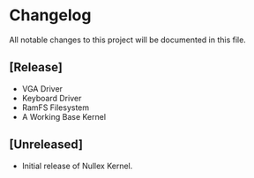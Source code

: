 # Changelog

All notable changes to this project will be documented in this file.

## [Release]
- VGA Driver
- Keyboard Driver
- RamFS Filesystem
- A Working Base Kernel

## [Unreleased]
- Initial release of Nullex Kernel.
